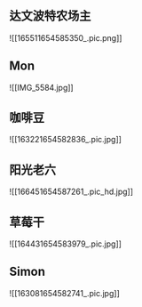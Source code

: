 ## 达文波特农场主
![[165511654585350_.pic.png]]

## Mon

![[IMG_5584.jpg]]
## 咖啡豆
![[163221654582836_.pic.jpg]]

## 阳光老六

![[166451654587261_.pic_hd.jpg]]

## 草莓干
![[164431654583979_.pic.jpg]]

## Simon
![[163081654582741_.pic.jpg]]